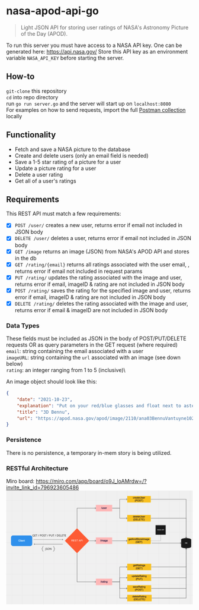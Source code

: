 # nasa-apod-api-go
> Light JSON API for storing user ratings of NASA's Astronomy Picture of the Day (APOD).

To run this server you must have access to a NASA API key. One can be generated here:
https://api.nasa.gov/
Store this API key as an environment variable `NASA_API_KEY` before starting the server.

## How-to
`git-clone` this repository\
`cd` into repo directory\
run `go run server.go` and the server will start up on `localhost:8080`\
For examples on how to send requests, import the full [Postman collection](https://www.getpostman.com/collections/ce61b6ca3b2bd2cca4dd) locally

## Functionality
* Fetch and save a NASA picture to the database
* Create and delete users (only an email field is needed)
* Save a 1-5 star rating of a picture for a user
* Update a picture rating for a user
* Delete a user rating
* Get all of a user's ratings

## Requirements

This REST API must match a few requirements:

* [x] `POST /user/` creates a new user, returns error if email not included in JSON body 
* [x] `DELETE /user/` deletes a user, returns error if email not included in JSON body 
* [x] `GET /image` returns an image (JSON) from NASA's APOD API and stores in the db
* [x] `GET /rating/{email}` returns all ratings associated with the user email, , returns error if email not included in request params
* [x] `PUT /rating/` updates the rating associated with the image and user, returns error if email, imageID & rating are not included in JSON body 
* [x] `POST /rating/` saves the rating for the specified image and user, returns error if email, imageID & rating are not included in JSON body 
* [x] `DELETE /rating/` deletes the rating associated with the image and user, returns error if email & imageID are not included in JSON body 

### Data Types

These fields must be included as JSON in the body of POST/PUT/DELETE requests OR
as query parameters in the GET request (where required)\
`email`: string containing the email associated with a user\
`imageURL`: string containing the `url` associated with an image (see down below)\
`rating`: an integer ranging from 1 to 5 (inclusive)\

An image object should look like this:
```json
{
    "date": "2021-10-23",
    "explanation": "Put on your red/blue glasses and float next to asteroid 101955 Bennu. Shaped like a spinning toy top with boulders littering its rough surface, the tiny Solar System world is about one Empire State Building (less than 500 meters) across. Frames used to construct this 3D anaglyph were taken by PolyCam on the OSIRIS_REx spacecraft on December 3, 2018 from a distance of about 80 kilometers. With a sample from the asteroid's rocky surface on board, OSIRIS_REx departed Bennu's vicinity this May and is now enroute to planet Earth. The robotic spacecraft is scheduled to return the sample to Earth in September 2023.",
    "title": "3D Bennu",
    "url": "https://apod.nasa.gov/apod/image/2110/ana03BennuVantuyne1024c.jpg"
}
```

### Persistence

There is no persistence, a temporary in-mem story is being utilized.

### RESTful Architecture
Miro board: https://miro.com/app/board/o9J_loAMrdw=/?invite_link_id=796923605486
![alt text](https://github.com/ccamac01/nasa-apod-api-go/blob/main/nasa-apod-api-restful-architecture.png?raw=true)
